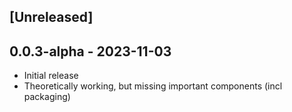 ## [Unreleased]

## 0.0.3-alpha - 2023-11-03

- Initial release
- Theoretically working, but missing important components (incl packaging)
